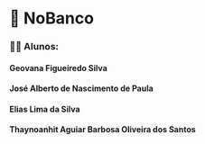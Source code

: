 # 📱 NoBanco 
### 👨‍🚀 Alunos:
#### Geovana Figueiredo Silva
#### José Alberto de Nascimento de Paula
#### Elias Lima da Silva
#### Thaynoanhit Aguiar Barbosa Oliveira dos Santos
